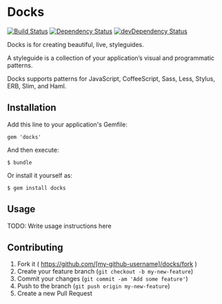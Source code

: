 # Docks

[![Build Status](https://travis-ci.org/lemonmade/docks.svg?branch=master)](https://travis-ci.org/lemonmade/docks)
[![Dependency Status](https://david-dm.org/lemonmade/docks.svg?style=flat)](https://david-dm.org/lemonmade/docks)
[![devDependency Status](https://david-dm.org/lemonmade/docks/dev-status.svg?style=flat)](https://david-dm.org/lemonmade/docks#info=devDependencies)

Docks is for creating beautiful, live, styleguides.

A styleguide is a collection of your application’s visual and programmatic patterns.

Docks supports patterns for JavaScript, CoffeeScript, Sass, Less, Stylus, ERB, Slim, and Haml.

## Installation

Add this line to your application's Gemfile:

    gem 'docks'

And then execute:

    $ bundle

Or install it yourself as:

    $ gem install docks

## Usage

TODO: Write usage instructions here

## Contributing

1. Fork it ( https://github.com/[my-github-username]/docks/fork )
2. Create your feature branch (`git checkout -b my-new-feature`)
3. Commit your changes (`git commit -am 'Add some feature'`)
4. Push to the branch (`git push origin my-new-feature`)
5. Create a new Pull Request
